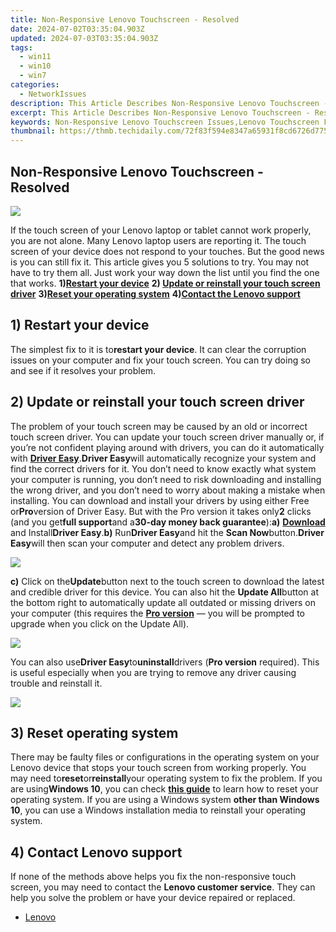 ```yaml
---
title: Non-Responsive Lenovo Touchscreen - Resolved
date: 2024-07-02T03:35:04.903Z
updated: 2024-07-03T03:35:04.903Z
tags:
  - win11
  - win10
  - win7
categories:
  - NetworkIssues
description: This Article Describes Non-Responsive Lenovo Touchscreen - Resolved
excerpt: This Article Describes Non-Responsive Lenovo Touchscreen - Resolved
keywords: Non-Responsive Lenovo Touchscreen Issues,Lenovo Touchscreen Fix Solution,Resolved Lenovo Non-Responsive Screen,Troubleshooting Lenovo Touchscreen,Fixed Lenovo Smartphone Unresponsive Screen,Lenovo Device Touchscreen Problem Resolved,Non-Reactive Lenovo Tablet Repair
thumbnail: https://thmb.techidaily.com/72f83f594e8347a65931f8cd6726d7752e9fa455ebb805c1df40ab92a9a832b1.jpg
---
```


## Non-Responsive Lenovo Touchscreen - Resolved

![](https://images.drivereasy.com/wp-content/uploads/2017/10/img_59dad8de1a27e.jpg)

If the touch screen of your Lenovo laptop or tablet cannot work properly, you are not alone. Many Lenovo laptop users are reporting it. The touch screen of your device does not respond to your touches. But the good news is you can still fix it. This article gives you 5 solutions to try. You may not have to try them all. Just work your way down the list until you find the one that works. **1)[Restart your device](#a)**   **2) [Update or reinstall your touch screen driver](#b)**   **3)[Reset your operating system](#c)**   **4)[Contact the Lenovo support](#d)**

## 1) Restart your device

The simplest fix to it is to**restart your device**. It can clear the corruption issues on your computer and fix your touch screen. You can try doing so and see if it resolves your problem.

## 2) Update or reinstall your touch screen driver

The problem of your touch screen may be caused by an old or incorrect touch screen driver. You can update your touch screen driver manually or, if you’re not confident playing around with drivers, you can do it automatically with [**Driver Easy**](https://tools.techidaily.com/drivereasy/download/).**Driver Easy**will automatically recognize your system and find the correct drivers for it. You don’t need to know exactly what system your computer is running, you don’t need to risk downloading and installing the wrong driver, and you don’t need to worry about making a mistake when installing. You can download and install your drivers by using either Free or**Pro**version of Driver Easy. But with the Pro version it takes only**2** clicks (and you get**full support**and a**30-day money back guarantee**):**a)** [**Download**](https://tools.techidaily.com/drivereasy/download/) and Install**Driver Easy**.**b)** Run**Driver Easy**and hit the **Scan Now**button.**Driver Easy**will then scan your computer and detect any problem drivers.

![](https://images.drivereasy.com/wp-content/uploads/2017/07/img_59682e9883633.png)

**c)** Click on the**Update**button next to the touch screen to download the latest and credible driver for this device. You can also hit the **Update All**button at the bottom right to automatically update all outdated or missing drivers on your computer (this requires the **[Pro version](https://tools.techidaily.com/drivereasy/download/)**  — you will be prompted to upgrade when you click on the Update All).

![](https://images.drivereasy.com/wp-content/uploads/2017/07/img_5979a663c6152.jpg)

You can also use**Driver Easy**to**uninstall**drivers (**Pro version** required). This is useful especially when you are trying to remove any driver causing trouble and reinstall it.

![](https://images.drivereasy.com/wp-content/uploads/2017/07/img_5979a6ab021f5.jpg)

## 3) Reset operating system

There may be faulty files or configurations in the operating system on your Lenovo device that stops your touch screen from working properly. You may need to**reset**or**reinstall**your operating system to fix the problem. If you are using**Windows 10**, you can check [**this guide**](https://tools.techidaily.com/drivereasy/download/) to learn how to reset your operating system. If you are using a Windows system **other than Windows 10**, you can use a Windows installation media to reinstall your operating system.

## 4) Contact Lenovo support

If none of the methods above helps you fix the non-responsive touch screen, you may need to contact the **Lenovo customer service**. They can help you solve the problem or have your device repaired or replaced.

* [Lenovo](https://tools.techidaily.com/drivereasy/download/)

<ins class="adsbygoogle"
     style="display:block"
     data-ad-format="autorelaxed"
     data-ad-client="ca-pub-7571918770474297"
     data-ad-slot="1223367746"></ins>



<ins class="adsbygoogle"
     style="display:block"
     data-ad-client="ca-pub-7571918770474297"
     data-ad-slot="8358498916"
     data-ad-format="auto"
     data-full-width-responsive="true"></ins>


